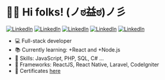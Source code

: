 # 🖖🏼 Hi folks! (ノಠ益ಠ)ノ彡 

[![LinkedIn](https://img.shields.io/badge/-anatrone-blue?style=flat-square&logo=Linkedin&logoColor=white)](https://www.linkedin.com/in/anatrone/)
[![LinkedIn](https://img.shields.io/badge/-Gmail-red?style=flat-square&logo=Gmail&logoColor=white)](mailto:anatrone.gabriel@gmail.com)
[![LinkedIn](https://img.shields.io/badge/-Instagram-red?style=flat-square&logo=Instagram&logoColor=white)](https://www.instagram.com/anatrone/)
[![LinkedIn](https://img.shields.io/badge/-anatrone-black?style=flat-square&logo=Steam&logoColor=white)](https://steamcommunity.com/id/anatrone)
[![LinkedIn](https://img.shields.io/badge/-Twitch-purple?style=flat-square&logo=Twitch&logoColor=white)](https://www.twitch.tv/anatrone)


- :computer: Full-stack developer
- :books: Currently learning: +React and +Node.js
- :rocket: Skills: JavaScript, PHP, SQL, C# ... 
- :wrench: Frameworks: ReactJS, React Native, Laravel, CodeIgniter
- :open_file_folder: Certificates [here](https://bit.ly/348Bi7r)

<!--
**anatrone/anatrone** is a ✨ _special_ ✨ repository because its `README.md` (this file) appears on your GitHub profile.

Here are some ideas to get you started:

- 🔭 I’m currently working on ...
- 🌱 I’m currently learning ...
- 👯 I’m looking to collaborate on ...
- 🤔 I’m looking for help with ...
- 💬 Ask me about ...
- 📫 How to reach me: ...
- 😄 Pronouns: ...
- ⚡ Fun fact: ...
-->
